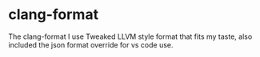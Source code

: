 # clang-format
The clang-format I use
Tweaked LLVM style format that fits my taste, also included the json format override for vs code use.
